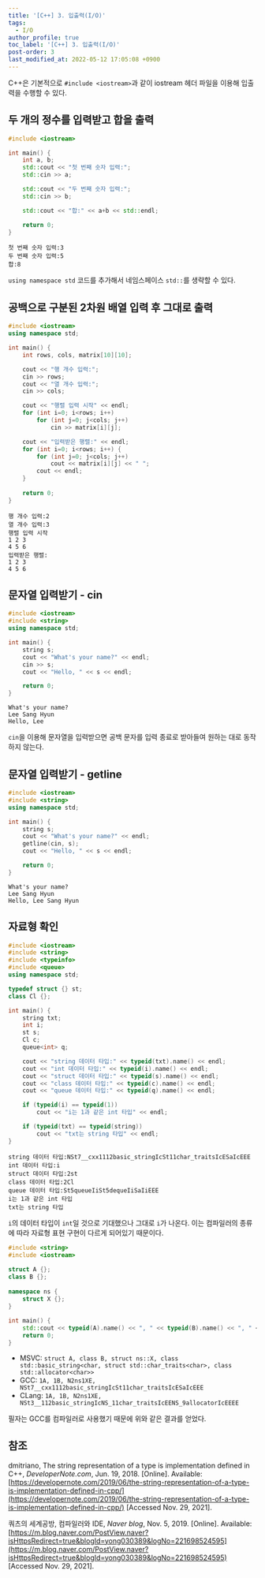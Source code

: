 ```yaml
---
title: '[C++] 3. 입출력(I/O)'
tags:
  - I/O
author_profile: true
toc_label: '[C++] 3. 입출력(I/O)'
post-order: 3
last_modified_at: 2022-05-12 17:05:08 +0900
---
```


C++은 기본적으로 `#include <iostream>`과 같이 iostream 헤더 파일을 이용해 입출력을 수행할 수 있다.

## 두 개의 정수를 입력받고 합을 출력
```c++
#include <iostream>

int main() {
    int a, b;
    std::cout << "첫 번째 숫자 입력:";
    std::cin >> a;

    std::cout << "두 번째 숫자 입력:";
    std::cin >> b;

    std::cout << "합:" << a+b << std::endl;

    return 0;
}
```
```
첫 번째 숫자 입력:3
두 번째 숫자 입력:5
합:8
```
`using namespace std` 코드를 추가해서 네임스페이스 `std::`를 생략할 수 있다.

## 공백으로 구분된 2차원 배열 입력 후 그대로 출력
```c++
#include <iostream>
using namespace std;

int main() {
    int rows, cols, matrix[10][10];

    cout << "행 개수 입력:";
    cin >> rows;
    cout << "열 개수 입력:";
    cin >> cols;

    cout << "행렬 입력 시작" << endl;
    for (int i=0; i<rows; i++)
        for (int j=0; j<cols; j++)
            cin >> matrix[i][j];

    cout << "입력받은 행렬:" << endl;
    for (int i=0; i<rows; i++) {
        for (int j=0; j<cols; j++)
            cout << matrix[i][j] << " ";
        cout << endl;
    }
    
    return 0;
}
```
```
행 개수 입력:2
열 개수 입력:3
행렬 입력 시작
1 2 3
4 5 6
입력받은 행렬:
1 2 3 
4 5 6
```

## 문자열 입력받기 - cin
```c++
#include <iostream>
#include <string>
using namespace std;

int main() {
    string s;
    cout << "What's your name?" << endl;
    cin >> s;
    cout << "Hello, " << s << endl;

    return 0;
}
```
```
What's your name?
Lee Sang Hyun
Hello, Lee
```
`cin`을 이용해 문자열을 입력받으면 공백 문자를 입력 종료로 받아들여 원하는 대로 동작하지 않는다.

## 문자열 입력받기 - getline
```c++
#include <iostream>
#include <string>
using namespace std;

int main() {
    string s;
    cout << "What's your name?" << endl;
    getline(cin, s);
    cout << "Hello, " << s << endl;

    return 0;
}
```
```
What's your name?
Lee Sang Hyun
Hello, Lee Sang Hyun
```

## 자료형 확인
```c++
#include <iostream>
#include <string>
#include <typeinfo>
#include <queue>
using namespace std;

typedef struct {} st;
class Cl {};

int main() {
    string txt;
    int i;
    st s;
    Cl c;
    queue<int> q;

    cout << "string 데이터 타입:" << typeid(txt).name() << endl;
    cout << "int 데이터 타입:" << typeid(i).name() << endl;
    cout << "struct 데이터 타입:" << typeid(s).name() << endl;
    cout << "class 데이터 타입:" << typeid(c).name() << endl;
    cout << "queue 데이터 타입:" << typeid(q).name() << endl;

    if (typeid(i) == typeid(1))
        cout << "i는 1과 같은 int 타입" << endl;

    if (typeid(txt) == typeid(string))
        cout << "txt는 string 타입" << endl;
}
```
```
string 데이터 타입:NSt7__cxx1112basic_stringIcSt11char_traitsIcESaIcEEE
int 데이터 타입:i
struct 데이터 타입:2st
class 데이터 타입:2Cl
queue 데이터 타입:St5queueIiSt5dequeIiSaIiEEE
i는 1과 같은 int 타입
txt는 string 타입
```
`i`의 데이터 타입이 `int`일 것으로 기대했으나 그대로 `i`가 나온다. 이는 컴파일러의 종류에 따라 자료형 표현 구현이 다르게 되어있기 때문이다.

```c++
#include <string>
#include <iostream>
 
struct A {};
class B {};
 
namespace ns {
    struct X {};
}
 
int main() {
    std::cout << typeid(A).name() << ", " << typeid(B).name() << ", " << typeid(ns::X).name() << ", " << typeid(std::string).name() << std::endl;
    return 0;
}
```
- MSVC: `struct A, class B, struct ns::X, class std::basic_string<char, struct std::char_traits<char>, class std::allocator<char>>`
- GCC: `1A, 1B, N2ns1XE, NSt7__cxx1112basic_stringIcSt11char_traitsIcESaIcEEE`
- CLang: `1A, 1B, N2ns1XE, NSt3__112basic_stringIcNS_11char_traitsIcEENS_9allocatorIcEEEE`

필자는 GCC를 컴파일러로 사용했기 때문에 위와 같은 결과를 얻었다.

## 참조
dmitriano, The string representation of a type is implementation defined in C++, *DeveloperNote.com*, Jun. 19, 2018. [Online]. Available: [https://developernote.com/2019/06/the-string-representation-of-a-type-is-implementation-defined-in-cpp/](https://developernote.com/2019/06/the-string-representation-of-a-type-is-implementation-defined-in-cpp/) [Accessed Nov. 29, 2021].

쿼츠의 세계공방, 컴파일러와 IDE, *Naver blog*, Nov. 5, 2019. [Online]. Available: [https://m.blog.naver.com/PostView.naver?isHttpsRedirect=true&blogId=yong030389&logNo=221698524595](https://m.blog.naver.com/PostView.naver?isHttpsRedirect=true&blogId=yong030389&logNo=221698524595) [Accessed Nov. 29, 2021].
